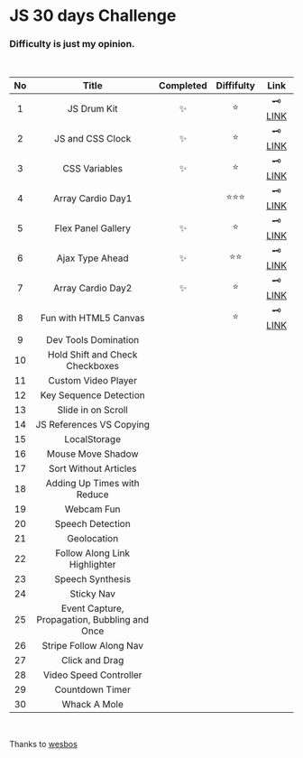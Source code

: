 # JS 30 days Challenge

### Difficulty is just **my opinion**.

<br>

| No  |                     Title                     | Completed | Diffifulty |                               Link                                |
| :-: | :-------------------------------------------: | :-------: | :--------: | :---------------------------------------------------------------: |
|  1  |                  JS Drum Kit                  |    ✨     |    ⭐️     |              🗝 [LINK](/30days-challenge/01-drum-kit)              |
|  2  |               JS and CSS Clock                |    ✨     |    ⭐️     |               🗝 [LINK](/30days-challenge/02-clock)                |
|  3  |                 CSS Variables                 |    ✨     |    ⭐️     | 🗝 [LINK](/30days-challenge/03-playing-withh-css-variables-and-js) |
|  4  |               Array Cardio Day1               |           | ⭐️⭐️⭐️  |         🗝 [LINK](/30days-challenge/04-array-cardio-day1)          |
|  5  |              Flex Panel Gallery               |    ✨     |    ⭐️     |     🗝 [LINK](/30days-challenge/05-flex-panels-image-gallery)      |
|  6  |                Ajax Type Ahead                |    ✨     |   ⭐️⭐️   |          🗝 [LINK](/30days-challenge/06-ajax-type-ahead)           |
|  7  |               Array Cardio Day2               |    ✨     |    ⭐️     |         🗝 [LINK](/30days-challenge/07-array-cardio-day2)          |
|  8  |             Fun with HTML5 Canvas             |           |    ⭐️     |       🗝 [LINK](/30days-challenge/08-fun-with-html5-canvas)        |
|  9  |             Dev Tools Domination              |           |            |                                                                   |
| 10  |        Hold Shift and Check Checkboxes        |           |            |                                                                   |
| 11  |              Custom Video Player              |           |            |                                                                   |
| 12  |            Key Sequence Detection             |           |            |                                                                   |
| 13  |              Slide in on Scroll               |           |            |                                                                   |
| 14  |           JS References VS Copying            |           |            |                                                                   |
| 15  |                 LocalStorage                  |           |            |                                                                   |
| 16  |               Mouse Move Shadow               |           |            |                                                                   |
| 17  |             Sort Without Articles             |           |            |                                                                   |
| 18  |          Adding Up Times with Reduce          |           |            |                                                                   |
| 19  |                  Webcam Fun                   |           |            |                                                                   |
| 20  |               Speech Detection                |           |            |                                                                   |
| 21  |                  Geolocation                  |           |            |                                                                   |
| 22  |         Follow Along Link Highlighter         |           |            |                                                                   |
| 23  |               Speech Synthesis                |           |            |                                                                   |
| 24  |                  Sticky Nav                   |           |            |                                                                   |
| 25  | Event Capture, Propagation, Bubbling and Once |           |            |                                                                   |
| 26  |            Stripe Follow Along Nav            |           |            |                                                                   |
| 27  |                Click and Drag                 |           |            |                                                                   |
| 28  |            Video Speed Controller             |           |            |                                                                   |
| 29  |                Countdown Timer                |           |            |                                                                   |
| 30  |                 Whack A Mole                  |           |            |                                                                   |

<br>

Thanks to [wesbos](https://github.com/wesbos/JavaScript30)
